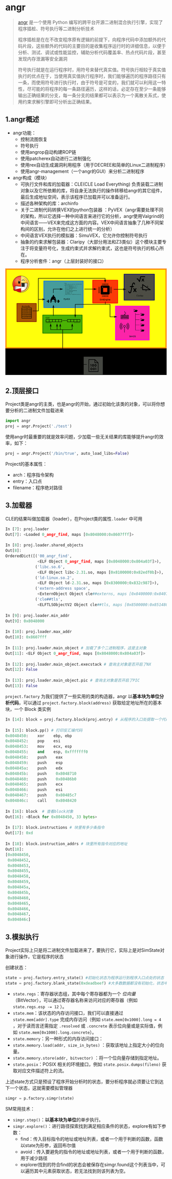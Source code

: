 # angr

> [angr](https://github.com/angr/angr) 是一个使用 Python 编写的跨平台开源二进制混合执行引擎，实现了程序插桩、符号执行等二进制分析技术
>
> 程序插桩是在在不改变程序原有逻辑的前提下，向程序代码中添加额外的代码片段，这些额外的代码的主要目的是收集程序运行时的详细信息，以便于分析、测试、调试或性能监控，辅助分析代码覆盖率、热点代码片段，甚至发现内存泄漏等安全漏洞
>
> 符号执行就是在运行程序时，用符号来替代真实值。符号执行相较于真实值执行的优点在于，当使用真实值执行程序时，我们能够遍历的程序路径只有一条，而使用符号进行执行时，由于符号是可变的，我们就可以利用这一特性，尽可能的将程序的每一条路径遍历，这样的话，必定存在至少一条能够输出正确结果的分支，每一条分支的结果都可以表示为一个离散关系式，使用约束求解引擎即可分析出正确结果。



## 1.angr概述

- angr功能：
  - 控制流图恢复
  - 符号执行
  - 使用angrop自动构建ROP链
  - 使用patcherex自动进行二进制强化
  - 使用rex自动生成漏洞利用程序（用于DECREE和简单的Linux二进制程序）
  - 使用angr-management（一个angr的GUI）来分析二进制程序
- angr构成（模块）
  - 可执行文件和库的加载器：CLE(CLE Load Everything) 负责装载二进制对象以及它所依赖的库，将自身无法执行的操作转移给angr的其它组件，最后生成地址空间，表示该程序已加载并可以准备运行。
  - 描述各种架构的库：archinfo
  - 关于二进制代码转换VEX的python包装器 ：PyVEX（angr需要处理不同的架构，所以它选择一种中间语言来进行它的分析，angr使用Valgrind的中间语言——VEX来完成这方面的内容。VEX中间语言抽象了几种不同架构间的区别，允许在他们之上进行统一的分析）
  - 中间语言VEX执行的模拟器：SimuVEX，它允许你控制符号执行
  - 抽象的约束求解包装器：Claripy（大部分用法和Z3类似）这个模块主要专注于将变量符号化，生成约束式并求解约束式，这也是符号执行的核心所在。
  - 程序分析套件：angr（上层封装好的接口）

![830671_V3ZBZVDYVEBVSTM-1](./assets/angr/830671_V3ZBZVDYVEBVSTM-1.png)

## 2.顶层接口

Project类是angr的主类，也是angr的开始，通过初始化该类的对象，可以将你想要分析的二进制文件加载进来

```python
import angr
proj = angr.Project('./test')
```

使用angr时最重要的就是效率问题，少加载一些无关结果的库能够提升angr的效率，如下：

```python
proj = angr.Project('/bin/true', auto_load_libs=False)
```

Project的基本属性：

* arch：程序指令架构
* entry：入口点
* filename：程序绝对路径



## 3.加载器

CLE的结果叫做加载器（loader），在Project类的属性`.loader` 中可用

```python
In [7]: proj.loader
Out[7]: <Loaded 0_angr_find, maps [0x8048000:0x8607fff]>
 
In [8]: proj.loader.shared_objects
Out[8]:
OrderedDict([('00_angr_find',
              <ELF Object 0_angr_find, maps [0x8048000:0x804a03f]>),
             ('libc.so.6',
              <ELF Object libc-2.31.so, maps [0x8100000:0x82edf0b]>),
             ('ld-linux.so.2',
              <ELF Object ld-2.31.so, maps [0x8300000:0x832c987]>),
             ('extern-address space',
              <ExternObject Object cle##externs, maps [0x8400000:0x8407fff]>),
             ('cle##tls',
              <ELFTLSObjectV2 Object cle##tls, maps [0x8500000:0x8514807]>)])
 
In [9]: proj.loader.min_addr
Out[9]: 0x8048000
 
In [10]: proj.loader.max_addr
Out[10]: 0x8607fff
 
In [11]: proj.loader.main_object # 加载了多个二进制程序，这是主对象
Out[11]: <ELF Object 0_angr_find, maps [0x8048000:0x804a03f]>
 
In [12]: proj.loader.main_object.execstack # 查询主对象是否开启了NX
Out[12]: False
 
In [13]: proj.loader.main_object.pic # 查询主对象是否开启了PIC
Out[13]: False
```

`project.factory` 为我们提供了一些实用的类的构造器，angr 以**基本块为单位分析代码**，可以通过 `project.factory.block(address)` 获取给定地址所在的基本块，一个 Block 类实例

```python
In [14]: block = proj.factory.block(proj.entry) # 从程序的入口处提取一个代码块
 
In [15]: block.pp() # 打印反汇编代码
0x8048450:    xor    ebp, ebp
0x8048452:    pop    esi
0x8048453:    mov    ecx, esp
0x8048455:    and    esp, 0xfffffff0
0x8048458:    push    eax
0x8048459:    push    esp
0x804845a:    push    edx
0x804845b:    push    0x8048710
0x8048460:    push    0x80486b0
0x8048465:    push    ecx
0x8048466:    push    esi
0x8048467:    push    0x80485c7
0x804846c:    call    0x8048420
 
In [16]: block  # 查看block对象
Out[16]: <Block for 0x8048450, 33 bytes>
 
In [17]: block.instructions # 块里有多少条指令
Out[17]: 0xd
 
In [18]: block.instruction_addrs # 块里所有指令对应的地址
Out[18]:
[0x8048450,
 0x8048452,
 0x8048453,
 0x8048455,
 0x8048458,
 0x8048459,
 0x804845a,
 0x804845b,
 0x8048460,
 0x8048465,
 0x8048466,
 0x8048467,
 0x804846c]
```



## 3.模拟执行

Project实际上只是将二进制文件加载进来了，要执行它，实际上是对SimState对象进行操作，它是程序的状态

创建状态：

```python
state = proj.factory.entry_state() #初始化状态为程序运行到程序入口点处的状态
state = proj.factory.blank_state(0xdeadbeef) #大多数数据都没有初始化，状态中下一条指令为addr处的指令
```

- `state.regs`：寄存器状态组，其中每个寄存器都为一个 *位向量* （BitVector），可以通过寄存器名称来访问对应的寄存器（例如 `state.regs.esp -= 12` ）。
- `state.mem`：该状态的内存访问接口，我们可以直接通过 `state.mem[addr].type` 完成内存访问（例如 `state.mem[0x1000].long = 4` ，对于读而言还需指定 `.resolved` 或 `.concrete` 表示位向量或是实际值，例如 `state.mem[0x1000].long.concrete`）。
- `state.memory`：另一种形式的内存访问接口：
- `state.memory.load(addr, size_in_bytes)` ：获取该地址上指定大小的位向量。
- `state.memory.store(addr, bitvector)` ：将一个位向量存储到指定地址。
- `state.posix`：POSIX 相关的环境接口，例如 `state.posix.dumps(fileno)` 获取对应文件描述符上的流。

上述state方式只是预设了程序开始分析时的状态，要分析程序就必须要让它到达下一个状态，这就需要模拟管理器

```python
simgr = p.factory.simgr(state)
```

SM常用技术：

* `simgr.step()`：**以基本块为单位**的单步执行。
* `simgr.explore()`：进行路径探索找到满足相应条件的状态，explore有如下参数：
  * find：传入目标指令的地址或地址列表，或者一个用于判断的函数，函数以state为形参，返回布尔值
  * avoid：传入要避免的指令的地址或地址列表，或者一个用于判断的函数，用于减少路径
  * explorer找到的符合find的状态会被保存在simgr.found这个列表当中，可以遍历其中元素获取状态，若无法找到则该列表为空。